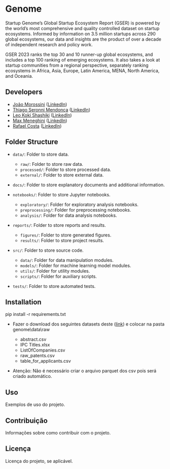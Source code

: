 # Genome

Startup Genome’s Global Startup Ecosystem Report (GSER) is powered by the world’s most comprehensive and quality controlled dataset on startup ecosystems. Informed by information on 3.5 million startups across 290 global ecosystems, our data and insights are the product of over a decade of independent research and policy work.

GSER 2023 ranks the top 30 and 10 runner-up global ecosystems, and includes a top 100 ranking of emerging ecosystems. It also takes a look at startup communities from a regional perspective, separately ranking ecosystems in Africa, Asia, Europe, Latin America, MENA, North America, and Oceania.

## Developers

- [João Morossini](https://github.com/joaomorossini) ([LinkedIn](https://www.linkedin.com/in/joaomorossini/))
- [Thiago Seronni Mendonça](https://github.com/tseronni) ([LinkedIn](https://www.linkedin.com/in/thiagoseronni/))
- [Leo Koki Shashiki](https://github.com/leokoki) ([LinkedIn](https://www.linkedin.com/in/leo-koki-shashiki/))
- [Max Meneghini](https:https://github.com/maxmeneghini) ([LinkedIn](https://www.linkedin.com/))
- [Rafael Costa](https://github.com/rqcmendes) ([LinkedIn](https://www.linkedin.com/in/rafael-costa-a642752b/))


## Folder Structure

- `data/`: Folder to store data.
    - `raw/`: Folder to store raw data.
    - `processed/`: Folder to store processed data.
    - `external/`: Folder to store external data.

- `docs/`: Folder to store explanatory documents and additional information.

- `notebooks/`: Folder to store Jupyter notebooks.
    - `exploratory/`: Folder for exploratory analysis notebooks.
    - `preprocessing/`: Folder for preprocessing notebooks.
    - `analysis/`: Folder for data analysis notebooks.

- `reports/`: Folder to store reports and results.
    - `figures/`: Folder to store generated figures.
    - `results/`: Folder to store project results.

- `src/`: Folder to store source code.
    - `data/`: Folder for data manipulation modules.
    - `models/`: Folder for machine learning model modules.
    - `utils/`: Folder for utility modules.
    - `scripts/`: Folder for auxiliary scripts.

- `tests/`: Folder to store automated tests.


## Installation

pip install -r requirements.txt
- Fazer o download dos seguintes datasets deste ([link](https://drive.google.com/drive/folders/1Mk5qH7iJ5L3BfliJhzjaSjpHYGgeOPHg)) e colocar na pasta genome\data\raw
  - abstract.csv
  - IPC Titles.xlsx
  - ListOfCompanies.csv
  - raw_patents.csv
  - table_for_applicants.csv

- Atenção: Não é necessário criar o arquivo parquet dos csv pois será criado automático.

## Uso

Exemplos de uso do projeto.

## Contribuição

Informações sobre como contribuir com o projeto.

## Licença

Licença do projeto, se aplicável.
